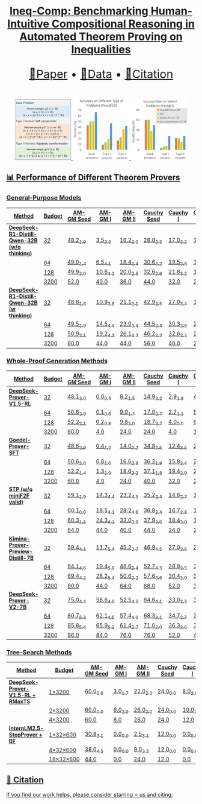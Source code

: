 <div align="center">
    <h1> <a href="https://arxiv.org">Ineq-Comp: Benchmarking Human-Intuitive Compositional Reasoning in Automated Theorem Proving on Inequalities</a></h1>

  <p align="center" style="font-size: 30px">
    <a href="https://arxiv.org">📃Paper</a> • 
    <a href="https://huggingface.co/datasets/zzzzzhy/Ineq-Comp">🤗Data</a> • 
    <a href="#-citation">📖Citation
  </p>
  <br>
  <img width="30%" src=assets/fig-problem.png>
  <img width="30%" src=assets/fig-acc.png>
  <img width="30%" src=assets/fig-ratio.png>
</div>

## 📊 Performance of Different Theorem Provers

### General-Purpose Models
| Method                                          | Budget | AM-GM Seed         | AM-GM I            | AM-GM II           | Cauchy Seed        | Cauchy I           | Cauchy II          | Misc Seed          | Misc I             | Misc II            |
| ----------------------------------------------- | ------ | ------------------ | ------------------ | ------------------ | ------------------ | ------------------ | ------------------ | ------------------ | ------------------ | ------------------ |
| **DeepSeek-R1-Distill-Qwen-32B (w/o thinking)** | 32     | 48.2<sub>1.9</sub> | 3.5<sub>3.3</sub>  | 16.2<sub>3.0</sub> | 28.0<sub>3.3</sub> | 17.0<sub>3.2</sub> | 15.0<sub>3.0</sub> | 41.4<sub>3.7</sub> | 13.4<sub>4.5</sub> | 15.4<sub>4.4</sub> |
|                                                 | 64     | 49.0<sub>1.7</sub> | 6.5<sub>4.1</sub>  | 18.4<sub>2.4</sub> | 30.6<sub>3.2</sub> | 19.5<sub>2.8</sub> | 16.8<sub>2.7</sub> | 44.5<sub>3.2</sub> | 17.7<sub>4.0</sub> | 20.2<sub>4.8</sub> |
|                                                 | 128    | 49.9<sub>2.0</sub> | 10.6<sub>4.2</sub> | 20.0<sub>2.5</sub> | 32.6<sub>2.9</sub> | 21.8<sub>3.2</sub> | 19.0<sub>2.6</sub> | 47.4<sub>3.1</sub> | 21.1<sub>3.7</sub> | 25.4<sub>4.2</sub> |
|                                                 | 3200   | 52.0               | 40.0               | 36.0               | 44.0               | 32.0               | 28.0               | 52.0               | 36.0               | 36.0               |
| **DeepSeek-R1-Distill-Qwen-32B (w thinking)**   | 32     | 48.8<sub>1.6</sub> | 10.9<sub>3.8</sub> | 21.1<sub>3.1</sub> | 42.9<sub>2.5</sub> | 27.0<sub>3.4</sub> | 18.4<sub>2.4</sub> | 50.5<sub>2.3</sub> | 18.9<sub>4.6</sub> | 22.0<sub>4.0</sub> |
|                                                 | 64     | 49.5<sub>1.9</sub> | 14.5<sub>4.4</sub> | 23.0<sub>3.4</sub> | 44.5<sub>2.4</sub> | 30.3<sub>2.9</sub> | 20.6<sub>2.3</sub> | 51.9<sub>0.6</sub> | 23.7<sub>4.9</sub> | 26.2<sub>3.1</sub> |
|                                                 | 128    | 50.9<sub>2.1</sub> | 19.2<sub>4.1</sub> | 26.1<sub>4.3</sub> | 46.2<sub>2.3</sub> | 32.6<sub>2.7</sub> | 22.1<sub>2.0</sub> | 52.0<sub>0.0</sub> | 28.0<sub>3.9</sub> | 29.4<sub>2.7</sub> |
|                                                 | 3200   | 60.0               | 44.0               | 44.0               | 56.0               | 40.0               | 24.0               | 52.0               | 36.0               | 40.0               |

### Whole-Proof Generation Methods
| Method                               | Budget | AM-GM Seed         | AM-GM I            | AM-GM II           | Cauchy Seed        | Cauchy I           | Cauchy II          | Misc Seed          | Misc I             | Misc II            |
| ------------------------------------ | ------ | ------------------ | ------------------ | ------------------ | ------------------ | ------------------ | ------------------ | ------------------ | ------------------ | ------------------ |
| **DeepSeek-Prover-V1.5-RL**          | 32     | 48.1<sub>3.0</sub> | 0.0<sub>0.4</sub>  | 8.2<sub>1.5</sub>  | 14.9<sub>3.2</sub> | 2.9<sub>1.8</sub>  | 4.4<sub>1.4</sub>  | 40.2<sub>2.8</sub> | 12.4<sub>1.1</sub> | 12.2<sub>2.5</sub> |
|                                      | 64     | 50.6<sub>2.9</sub> | 0.1<sub>0.6</sub>  | 9.0<sub>1.7</sub>  | 17.0<sub>2.7</sub> | 3.7<sub>1.1</sub>  | 5.0<sub>1.9</sub>  | 42.1<sub>2.3</sub> | 12.7<sub>1.7</sub> | 13.8<sub>2.9</sub> |
|                                      | 128    | 52.2<sub>2.1</sub> | 0.2<sub>0.8</sub>  | 9.8<sub>2.0</sub>  | 18.7<sub>2.7</sub> | 4.0<sub>0.0</sub>  | 6.1<sub>2.3</sub>  | 43.2<sub>1.6</sub> | 13.3<sub>2.2</sub> | 16.2<sub>2.9</sub> |
|                                      | 3200   | 60.0               | 4.0                | 24.0               | 24.0               | 4.0                | 12.0               | 44.0               | 20.0               | 28.0               |
| **Goedel-Prover-SFT**                | 32     | 48.6<sub>2.9</sub> | 0.4<sub>1.2</sub>  | 14.0<sub>3.2</sub> | 34.8<sub>2.5</sub> | 12.4<sub>3.5</sub> | 21.5<sub>3.4</sub> | 47.0<sub>1.7</sub> | 14.4<sub>3.1</sub> | 24.6<sub>1.9</sub> |
|                                      | 64     | 50.6<sub>2.6</sub> | 0.8<sub>1.6</sub>  | 16.6<sub>2.8</sub> | 36.2<sub>1.9</sub> | 15.8<sub>3.4</sub> | 24.6<sub>2.9</sub> | 47.8<sub>0.9</sub> | 16.6<sub>2.5</sub> | 25.5<sub>1.9</sub> |
|                                      | 128    | 52.2<sub>1.4</sub> | 1.3<sub>1.9</sub>  | 18.6<sub>2.2</sub> | 37.1<sub>1.8</sub> | 19.4<sub>2.9</sub> | 26.9<sub>1.8</sub> | 48.0<sub>0.0</sub> | 17.9<sub>2.6</sub> | 26.4<sub>2.5</sub> |
|                                      | 3200   | 60.0               | 4.0                | 24.0               | 40.0               | 32.0               | 28.0               | 48.0               | 24.0               | 36.0               |
| **STP (w/o miniF2F valid)**          | 32     | 59.1<sub>1.9</sub> | 14.3<sub>4.4</sub> | 23.2<sub>4.5</sub> | 35.2<sub>2.4</sub> | 14.6<sub>2.7</sub> | 16.0<sub>2.6</sub> | 55.6<sub>1.3</sub> | 12.6<sub>5.0</sub> | 27.6<sub>3.6</sub> |
|                                      | 64     | 60.1<sub>0.6</sub> | 18.5<sub>4.1</sub> | 28.2<sub>4.6</sub> | 36.8<sub>2.4</sub> | 16.7<sub>2.8</sub> | 17.3<sub>2.7</sub> | 56.0<sub>0.0</sub> | 17.8<sub>4.9</sub> | 31.0<sub>4.1</sub> |
|                                      | 128    | 60.3<sub>1.1</sub> | 24.3<sub>4.1</sub> | 33.0<sub>3.6</sub> | 37.9<sub>2.6</sub> | 18.4<sub>3.0</sub> | 18.9<sub>3.3</sub> | 56.0<sub>0.0</sub> | 24.0<sub>4.4</sub> | 33.9<sub>4.1</sub> |
|                                      | 3200   | 64.0               | 44.0               | 40.0               | 44.0               | 24.0               | 28.0               | 56.0               | 36.0               | 40.0               |
| **Kimina-Prover-Preview-Distill-7B** | 32     | 59.4<sub>4.1</sub> | 11.7<sub>5.4</sub> | 45.2<sub>3.7</sub> | 46.9<sub>4.5</sub> | 27.0<sub>2.6</sub> | 27.7<sub>3.3</sub> | 44.2<sub>1.3</sub> | 18.1<sub>3.9</sub> | 35.8<sub>2.0</sub> |
|                                      | 64     | 64.1<sub>4.6</sub> | 19.4<sub>5.9</sub> | 48.6<sub>2.4</sub> | 52.7<sub>4.3</sub> | 28.8<sub>2.5</sub> | 30.2<sub>2.8</sub> | 44.6<sub>1.4</sub> | 22.3<sub>2.9</sub> | 36.8<sub>2.0</sub> |
|                                      | 128    | 69.4<sub>4.2</sub> | 28.2<sub>5.4</sub> | 50.6<sub>2.2</sub> | 57.6<sub>3.6</sub> | 30.4<sub>3.0</sub> | 32.0<sub>1.6</sub> | 45.1<sub>1.8</sub> | 25.6<sub>2.5</sub> | 37.6<sub>2.5</sub> |
|                                      | 3200   | 80.0               | 44.0               | 64.0               | 68.0               | 52.0               | 36.0               | 52.0               | 32.0               | 44.0               |
| **DeepSeek-Prover-V2-7B**            | 32     | 75.0<sub>4.4</sub> | 58.6<sub>4.0</sub> | 52.5<sub>4.5</sub> | 64.6<sub>4.1</sub> | 33.0<sub>2.3</sub> | 35.0<sub>2.3</sub> | 59.1<sub>2.9</sub> | 49.3<sub>3.4</sub> | 38.8<sub>4.4</sub> |
|                                      | 64     | 80.7<sub>5.3</sub> | 62.1<sub>4.5</sub> | 57.4<sub>4.0</sub> | 68.3<sub>3.1</sub> | 34.7<sub>2.7</sub> | 36.6<sub>2.3</sub> | 61.7<sub>2.5</sub> | 51.6<sub>2.9</sub> | 43.7<sub>4.2</sub> |
|                                      | 128    | 85.8<sub>5.4</sub> | 65.9<sub>5.3</sub> | 61.4<sub>3.7</sub> | 71.0<sub>2.0</sub> | 36.3<sub>3.6</sub> | 37.9<sub>2.6</sub> | 64.0<sub>1.6</sub> | 53.3<sub>3.1</sub> | 49.9<sub>4.3</sub> |
|                                      | 3200   | 96.0               | 84.0               | 76.0               | 76.0               | 52.0               | 48.0               | 68.0               | 64.0               | 64.0               |

### Tree-Search Methods
| Method                               | Budget    | AM-GM Seed         | AM-GM I           | AM-GM II           | Cauchy Seed        | Cauchy I           | Cauchy II          | Misc Seed          | Misc I             | Misc II            |
| ------------------------------------ | --------- | ------------------ | ----------------- | ------------------ | ------------------ | ------------------ | ------------------ | ------------------ | ------------------ | ------------------ |
| **DeepSeek-Prover-V1.5-RL + RMaxTS** | 1×3200    | 60.0<sub>0.0</sub> | 3.0<sub>1.7</sub> | 22.0<sub>2.0</sub> | 24.0<sub>0.0</sub> | 8.0<sub>2.8</sub>  | 13.0<sub>3.3</sub> | 44.0<sub>0.0</sub> | 14.0<sub>3.5</sub> | 29.0<sub>1.7</sub> |
|                                      | 2×3200    | 60.0<sub>0.0</sub> | 6.0<sub>2.0</sub> | 26.0<sub>2.0</sub> | 24.0<sub>0.0</sub> | 10.0<sub>2.0</sub> | 16.0<sub>0.0</sub> | 44.0<sub>0.0</sub> | 16.0<sub>4.0</sub> | 32.0<sub>0.0</sub> |
|                                      | 4×3200    | 60.0               | 8.0               | 28.0               | 24.0               | 12.0               | 20.0               | 44.0               | 20.0               | 36.0               |
| **InternLM2.5-StepProver + BF**      | 1×32×600  | 30.8<sub>3.1</sub> | 0.0<sub>0.0</sub> | 2.5<sub>3.1</sub>  | 12.0<sub>0.0</sub> | 0.0<sub>0.0</sub>  | 1.2<sub>1.9</sub>  | 34.0<sub>2.0</sub> | 2.2<sub>2.0</sub>  | 17.0<sub>3.9</sub> |
|                                      | 4×32×600  | 38.0<sub>4.5</sub> | 0.0<sub>0.0</sub> | 9.0<sub>3.3</sub>  | 12.0<sub>0.0</sub> | 0.0<sub>0.0</sub>  | 3.0<sub>1.7</sub>  | 36.0<sub>0.0</sub> | 5.0<sub>1.7</sub>  | 21.0<sub>1.7</sub> |
|                                      | 16×32×600 | 44.0               | 0.0               | 24.0               | 12.0               | 0.0                | 4.0                | 36.0               | 8.0                | 24.0               |




## 📖 Citation

If you find our work helps, please consider starring ⭐ us and citing:

```{bibtex}

```
